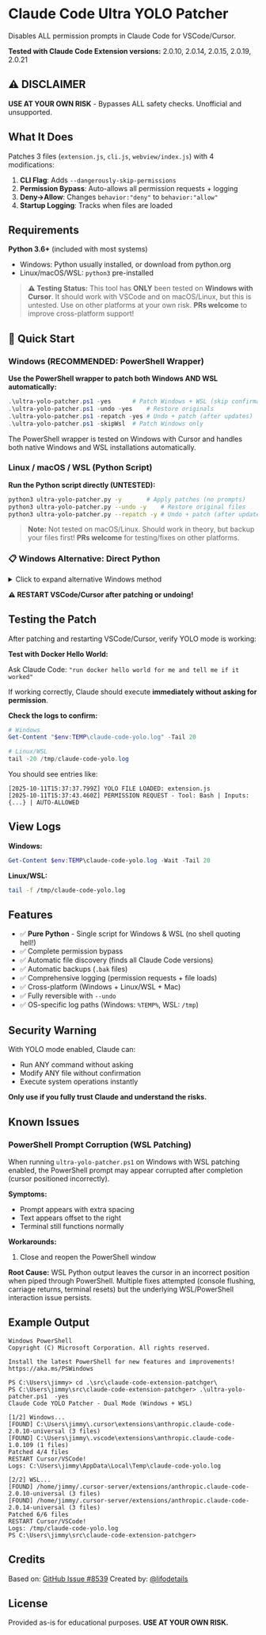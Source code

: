 # Claude Code Ultra YOLO Patcher

Disables ALL permission prompts in Claude Code for VSCode/Cursor.

**Tested with Claude Code Extension versions:** 2.0.10, 2.0.14, 2.0.15, 2.0.19, 2.0.21

## ⚠️ DISCLAIMER

**USE AT YOUR OWN RISK** - Bypasses ALL safety checks. Unofficial and unsupported.

## What It Does

Patches 3 files (`extension.js`, `cli.js`, `webview/index.js`) with 4 modifications:

1. **CLI Flag**: Adds `--dangerously-skip-permissions`
2. **Permission Bypass**: Auto-allows all permission requests + logging
3. **Deny→Allow**: Changes `behavior:"deny"` to `behavior:"allow"`
4. **Startup Logging**: Tracks when files are loaded

## Requirements

**Python 3.6+** (included with most systems)
- Windows: Python usually installed, or download from python.org
- Linux/macOS/WSL: `python3` pre-installed

> **⚠️ Testing Status:** This tool has **ONLY** been tested on **Windows with Cursor**. It should work with VSCode and on macOS/Linux, but this is untested. Use on other platforms at your own risk. **PRs welcome** to improve cross-platform support!

## 🚀 Quick Start

### Windows (RECOMMENDED: PowerShell Wrapper)

**Use the PowerShell wrapper to patch both Windows AND WSL automatically:**

```powershell
.\ultra-yolo-patcher.ps1 -yes      # Patch Windows + WSL (skip confirmations)
.\ultra-yolo-patcher.ps1 -undo -yes    # Restore originals
.\ultra-yolo-patcher.ps1 -repatch -yes # Undo + patch (after updates)
.\ultra-yolo-patcher.ps1 -skipWsl  # Patch Windows only
```

The PowerShell wrapper is tested on Windows with Cursor and handles both native Windows and WSL installations automatically.

### Linux / macOS / WSL (Python Script)

**Run the Python script directly (UNTESTED):**

```bash
python3 ultra-yolo-patcher.py -y       # Apply patches (no prompts)
python3 ultra-yolo-patcher.py --undo -y    # Restore original files
python3 ultra-yolo-patcher.py --repatch -y # Undo + patch (after updates)
```

> **Note:** Not tested on macOS/Linux. Should work in theory, but backup your files first! **PRs welcome** for testing/fixes on other platforms.

### 📋 Windows Alternative: Direct Python

<details>
<summary>Click to expand alternative Windows method</summary>

#### Windows Direct Python (without PowerShell wrapper)
```bash
# Run Python script directly
python ultra-yolo-patcher.py -y
python ultra-yolo-patcher.py --undo -y
python ultra-yolo-patcher.py --repatch -y
```

</details>

**⚠️ RESTART VSCode/Cursor after patching or undoing!**

## Testing the Patch

After patching and restarting VSCode/Cursor, verify YOLO mode is working:

**Test with Docker Hello World:**

Ask Claude Code: `"run docker hello world for me and tell me if it worked"`

If working correctly, Claude should execute **immediately without asking for permission**.

**Check the logs to confirm:**
```powershell
# Windows
Get-Content "$env:TEMP\claude-code-yolo.log" -Tail 20

# Linux/WSL
tail -20 /tmp/claude-code-yolo.log
```

You should see entries like:
```
[2025-10-11T15:37:37.799Z] YOLO FILE LOADED: extension.js
[2025-10-11T15:37:43.460Z] PERMISSION REQUEST - Tool: Bash | Inputs: {...} | AUTO-ALLOWED
```

## View Logs

**Windows:**
```powershell
Get-Content $env:TEMP\claude-code-yolo.log -Wait -Tail 20
```

**Linux/WSL:**
```bash
tail -f /tmp/claude-code-yolo.log
```

## Features

- ✅ **Pure Python** - Single script for Windows & WSL (no shell quoting hell!)
- ✅ Complete permission bypass
- ✅ Automatic file discovery (finds all Claude Code versions)
- ✅ Automatic backups (`.bak` files)
- ✅ Comprehensive logging (permission requests + file loads)
- ✅ Cross-platform (Windows + Linux/WSL + Mac)
- ✅ Fully reversible with `--undo`
- ✅ OS-specific log paths (Windows: `%TEMP%`, WSL: `/tmp`)

## Security Warning

With YOLO mode enabled, Claude can:
- Run ANY command without asking
- Modify ANY file without confirmation
- Execute system operations instantly

**Only use if you fully trust Claude and understand the risks.**

## Known Issues

### PowerShell Prompt Corruption (WSL Patching)

When running `ultra-yolo-patcher.ps1` on Windows with WSL patching enabled, the PowerShell prompt may appear corrupted after completion (cursor positioned incorrectly).

**Symptoms:**
- Prompt appears with extra spacing
- Text appears offset to the right
- Terminal still functions normally

**Workarounds:**
1. Close and reopen the PowerShell window

**Root Cause:** WSL Python output leaves the cursor in an incorrect position when piped through PowerShell. Multiple fixes attempted (console flushing, carriage returns, terminal resets) but the underlying WSL/PowerShell interaction issue persists.

## Example Output

    Windows PowerShell
    Copyright (C) Microsoft Corporation. All rights reserved.

    Install the latest PowerShell for new features and improvements! https://aka.ms/PSWindows

    PS C:\Users\jimmy> cd .\src\claude-code-extension-patchger\
    PS C:\Users\jimmy\src\claude-code-extension-patchger> .\ultra-yolo-patcher.ps1  -yes
    Claude Code YOLO Patcher - Dual Mode (Windows + WSL)

    [1/2] Windows...
    [FOUND] C:\Users\jimmy\.cursor\extensions\anthropic.claude-code-2.0.10-universal (3 files)
    [FOUND] C:\Users\jimmy\.vscode\extensions\anthropic.claude-code-1.0.109 (1 files)
    Patched 4/4 files
    RESTART Cursor/VSCode!
    Logs: C:\Users\jimmy\AppData\Local\Temp\claude-code-yolo.log

    [2/2] WSL...
    [FOUND] /home/jimmy/.cursor-server/extensions/anthropic.claude-code-2.0.10-universal (3 files)
    [FOUND] /home/jimmy/.cursor-server/extensions/anthropic.claude-code-2.0.14-universal (3 files)
    Patched 6/6 files
    RESTART Cursor/VSCode!
    Logs: /tmp/claude-code-yolo.log
    PS C:\Users\jimmy\src\claude-code-extension-patchger>

## Credits

Based on: [GitHub Issue #8539](https://github.com/anthropics/claude-code/issues/8539#issuecomment-3389961296)
Created by: [@lifodetails](https://github.com/lifodetails)

## License

Provided as-is for educational purposes. **USE AT YOUR OWN RISK.**
